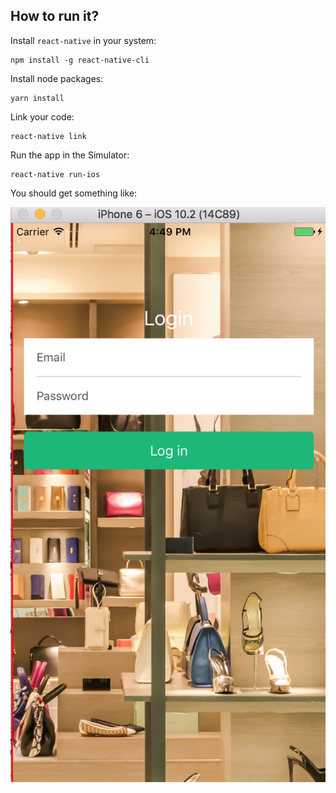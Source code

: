## How to run it?
Install `react-native` in your system:

```
npm install -g react-native-cli
```

Install node packages:

```
yarn install
```

Link your code:

```
react-native link
```

Run the app in the Simulator:

```
react-native run-ios
```

You should get something like:

![demo](https://github.com/lucas-aragno/native-market/blob/master/docs/demo.png)
